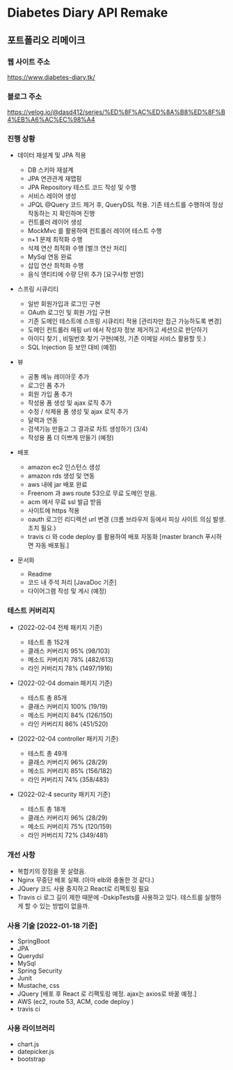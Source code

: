 # __Diabetes Diary API Remake__
## 포트폴리오 리메이크 

### 웹 사이트 주소 ###
https://www.diabetes-diary.tk/

### 블로그 주소
https://velog.io/@dasd412/series/%ED%8F%AC%ED%8A%B8%ED%8F%B4%EB%A6%AC%EC%98%A4

### 진행 상황 ###

+ 데이터 재설계 및 JPA 적용
  + DB 스키마 재설계
  + JPA 연관관계 재맵핑
  + JPA Repository 테스트 코드 작성 및 수행
  + 서비스 레이어 생성
  + JPQL @Query 코드 제거 후, QueryDSL 적용. 기존 테스트를 수행하여 정상 작동하는 지 확인하며 진행
  + 컨트롤러 레이어 생성 
  + MockMvc 를 활용하여 컨트롤러 레이어 테스트 수행 
  + n+1 문제 최적화 수행
  + 삭제 연산 최적화 수행 [벌크 연산 처리]
  + MySql 연동 완료
  + 삽입 연산 최적화 수행
  + 음식 엔티티에 수량 단위 추가 [요구사항 반영]
  

+ 스프링 시큐리티
  + 일반 회원가입과 로그인 구현
  + OAuth 로그인 및 회원 가입 구현
  + 기존 도메인 테스트에 스프링 시큐리티 적용 [관리자만 접근 가능하도록 변경]
  + 도메인 컨트롤러 매핑 url 에서 작성자 정보 제거하고 세션으로 판단하기
  + 아이디 찾기 , 비밀번호 찾기 구현(예정, 기존 이메일 서비스 활용할 듯.)
  + SQL Injection 등 보안 대비 (예정)


+ 뷰
  + 공통 메뉴 레이아웃 추가
  + 로그인 폼 추가
  + 회원 가입 폼 추가
  + 작성용 폼 생성 및 ajax 로직 추가
  + 수정 / 삭제용 폼 생성 및 ajax 로직 추가
  + 달력과 연동
  + 검색기능 만들고 그 결과로 차트 생성하기 (3/4)
  + 작성용 폼 더 이쁘게 만들기 (예정)
  
+ 배포
  + amazon ec2 인스턴스 생성
  + amazon rds 생성 및 연동
  + aws 내에 jar 배포 완료
  + Freenom 과 aws route 53으로 무료 도메인 얻음. 
  + acm 에서 무료 ssl 발급 받음
  + 사이트에 https 적용 
  + oauth 로그인 리디렉션 url 변경 (크롬 브라우저 등에서 피싱 사이트 의심 발생. 조치 필요.)
  + travis ci 와 code deploy 를 활용하여 배포 자동화 [master branch 푸시하면 자동 배포됨.]
 

+ 문서화
  + Readme 
  + 코드 내 주석 처리 [JavaDoc 기준]
  + 다이어그램 작성 및 게시 (예정)


### 테스트 커버리지 ###
  + (2022-02-04 전체 패키지 기준)
    + 테스트 총 152개
    + 클래스 커버리지 95% (98/103)
    + 메소드 커버리지 78% (482/613)
    + 라인 커버리지 78% (1497/1916)
    
  + (2022-02-04 domain 패키지 기준)
    + 테스트 총 85개 
    + 클래스 커버리지 100% (19/19)
    + 메소드 커버리지 84% (126/150)
    + 라인 커버리지 86% (451/520)
    
  + (2022-02-04 controller 패키지 기준)
    + 테스트 총 49개
    + 클래스 커버리지 96% (28/29)
    + 메소드 커버리지 85% (156/182)
    + 라인 커버리지 74% (358/483)
    
  + (2022-02-4 security 패키지 기준)
    + 테스트 총 18개
    + 클래스 커버리지 96% (28/29)
    + 메소드 커버리지 75% (120/159)
    + 라인 커버리지 72% (349/481)

### 개선 사항 ###
+ 복합키의 장점을 못 살렸음.
+ Nginx 무중단 배포 실패. (아마 elb와 충돌한 것 같다.)
+ JQuery 코드 사용 중지하고 React로 리팩토링 필요
+ Travis ci 로그 길이 제한 때문에 -DskipTests를 사용하고 있다. 테스트를 실행하게 할 수 있는 방법이 없을까.

### 사용 기술 [2022-01-18 기준] ###
  + SpringBoot
  + JPA
  + Querydsl
  + MySql
  + Spring Security 
  + Junit
  + Mustache, css
  + JQuery [배포 후 React 로 리팩토링 예정. ajax는 axios로 바꿀 예정.]
  + AWS (ec2, route 53, ACM, code deploy )
  + travis ci

### 사용 라이브러리
+ chart.js
+ datepicker.js
+ bootstrap
